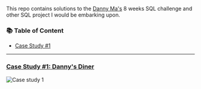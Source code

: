 This repo contains solutions to the [Danny Ma's](https://8weeksqlchallenge.com/) 8 weeks SQL challenge and other SQL project I would be embarking upon.


### 📚 Table of Content
- [Case Study #1](#case-study-#1)

***

### [Case Study #1: Danny's Diner](https://github.com/TayoPraise/SQL-Projects/tree/main/8%20Weeks%20Challenge/Case%20Study%20%231%20(Danny's%20Diner))


![Case study 1](https://user-images.githubusercontent.com/107925747/209580664-5c18bc7a-1e18-4755-96db-a02360a12012.png)
